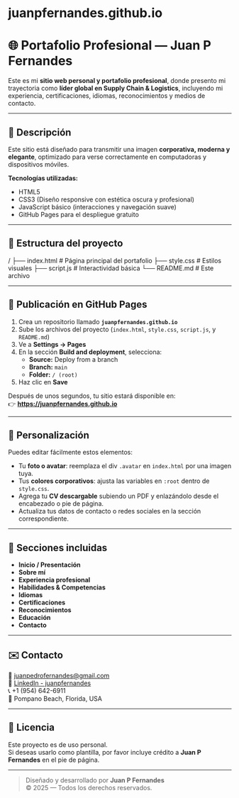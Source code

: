 # juanpfernandes.github.io
# 🌐 Portafolio Profesional — Juan P Fernandes

Este es mi **sitio web personal y portafolio profesional**, donde presento mi trayectoria como **líder global en Supply Chain & Logistics**, incluyendo mi experiencia, certificaciones, idiomas, reconocimientos y medios de contacto.

---

## 🧭 Descripción

Este sitio está diseñado para transmitir una imagen **corporativa, moderna y elegante**, optimizado para verse correctamente en computadoras y dispositivos móviles.

**Tecnologías utilizadas:**
- HTML5  
- CSS3 (Diseño responsive con estética oscura y profesional)  
- JavaScript básico (interacciones y navegación suave)  
- GitHub Pages para el despliegue gratuito  

---

## 🧱 Estructura del proyecto
/
├── index.html # Página principal del portafolio
├── style.css # Estilos visuales
├── script.js # Interactividad básica
└── README.md # Este archivo

---

## 🚀 Publicación en GitHub Pages

1. Crea un repositorio llamado **`juanpfernandes.github.io`**  
2. Sube los archivos del proyecto (`index.html`, `style.css`, `script.js`, y `README.md`)
3. Ve a **Settings → Pages**
4. En la sección **Build and deployment**, selecciona:
   - **Source:** Deploy from a branch  
   - **Branch:** `main`  
   - **Folder:** `/ (root)`
5. Haz clic en **Save**

Después de unos segundos, tu sitio estará disponible en:  
👉 **https://juanpfernandes.github.io**

---

## 📁 Personalización

Puedes editar fácilmente estos elementos:
- Tu **foto o avatar**: reemplaza el div `.avatar` en `index.html` por una imagen tuya.  
- Tus **colores corporativos**: ajusta las variables en `:root` dentro de `style.css`.  
- Agrega tu **CV descargable** subiendo un PDF y enlazándolo desde el encabezado o pie de página.  
- Actualiza tus datos de contacto o redes sociales en la sección correspondiente.

---

## 🧩 Secciones incluidas

- **Inicio / Presentación**  
- **Sobre mí**  
- **Experiencia profesional**  
- **Habilidades & Competencias**  
- **Idiomas**  
- **Certificaciones**  
- **Reconocimientos**  
- **Educación**  
- **Contacto**

---

## ✉️ Contacto

📧 [juanpedrofernandes@gmail.com](mailto:juanpedrofernandes@gmail.com)  
🔗 [LinkedIn - juanpfernandes](https://www.linkedin.com/in/juanpfernandes)  
📞 +1 (954) 642-6911  
📍 Pompano Beach, Florida, USA  

---

## 🪪 Licencia

Este proyecto es de uso personal.  
Si deseas usarlo como plantilla, por favor incluye crédito a **Juan P Fernandes** en el pie de página.

---

> Diseñado y desarrollado por **Juan P Fernandes**  
> © 2025 — Todos los derechos reservados.

